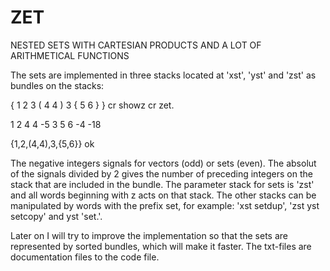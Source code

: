 # ZET
NESTED SETS WITH CARTESIAN PRODUCTS AND A LOT OF ARITHMETICAL FUNCTIONS

The sets are implemented in three stacks located at 'xst', 'yst' and 'zst' as bundles on the stacks:

{ 1 2 3 ( 4 4 ) 3 { 5 6 } } cr showz cr zet.

1 2 4 4 -5 3 5 6 -4 -18

{1,2,(4,4),3,{5,6}} ok

The negative integers signals for vectors (odd) or sets (even). The absolut of the signals divided by 2 gives the number of preceding integers on the stack that are included in the bundle. The parameter stack for sets is 'zst' and all words beginning with z acts on that stack. The other stacks can be manipulated by words with the prefix set, for example: 'xst setdup',  'zst yst setcopy' and yst 'set.'.

Later on I will try to improve the implementation so that the sets are represented by sorted bundles, which will make it faster.
The txt-files are documentation files to the code file.
